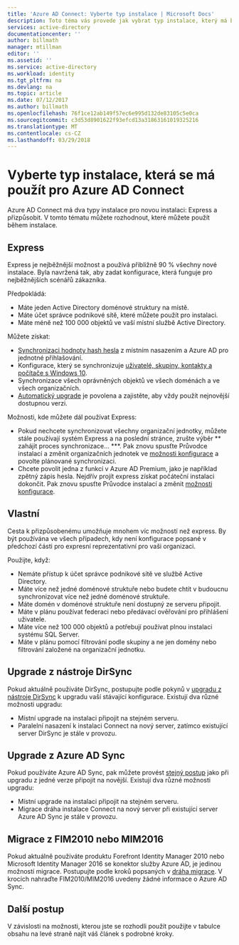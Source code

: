 ```yaml
---
title: 'Azure AD Connect: Vyberte typ instalace | Microsoft Docs'
description: Toto téma vás provede jak vybrat typ instalace, který má být použit pro Azure AD Connect
services: active-directory
documentationcenter: ''
author: billmath
manager: mtillman
editor: ''
ms.assetid: ''
ms.service: active-directory
ms.workload: identity
ms.tgt_pltfrm: na
ms.devlang: na
ms.topic: article
ms.date: 07/12/2017
ms.author: billmath
ms.openlocfilehash: 76f1ce12ab149f57ec6e995d132de83105c5e0ca
ms.sourcegitcommit: c3d53d8901622f93efcd13a31863161019325216
ms.translationtype: MT
ms.contentlocale: cs-CZ
ms.lasthandoff: 03/29/2018
---
```

# <a name="select-which-installation-type-to-use-for-azure-ad-connect"></a>Vyberte typ instalace, která se má použít pro Azure AD Connect
Azure AD Connect má dva typy instalace pro novou instalaci: Express a přizpůsobit. V tomto tématu můžete rozhodnout, které můžete použít během instalace.

## <a name="express"></a>Express
Express je nejběžnější možnost a používá přibližně 90 % všechny nové instalace. Byla navržená tak, aby zadat konfigurace, která funguje pro nejběžnějších scénářů zákazníka.

Předpokládá:

- Máte jeden Active Directory doménové struktury na místě.
- Máte účet správce podnikové sítě, které můžete použít pro instalaci.
- Máte méně než 100 000 objektů ve vaší místní službě Active Directory.

Můžete získat:

- [Synchronizaci hodnoty hash hesla](active-directory-aadconnectsync-implement-password-hash-synchronization.md) z místním nasazením a Azure AD pro jednotné přihlašování.
- Konfigurace, který se synchronizuje [uživatelé, skupiny, kontakty a počítače s Windows 10](active-directory-aadconnectsync-understanding-default-configuration.md).
- Synchronizace všech oprávněných objektů ve všech doménách a ve všech organizačních.
- [Automatický upgrade](active-directory-aadconnect-feature-automatic-upgrade.md) je povolena a zajistěte, aby vždy použít nejnovější dostupnou verzi.

Možnosti, kde můžete dál používat Express:

- Pokud nechcete synchronizovat všechny organizační jednotky, můžete stále používají systém Express a na poslední stránce, zrušte výběr ** zahájit proces synchronizace... ***. Pak znovu spusťte Průvodce instalací a změnit organizačních jednotek ve [možnosti konfigurace](active-directory-aadconnectsync-installation-wizard.md#customize-synchronization-options) a povolte plánované synchronizaci.
- Chcete povolit jedna z funkcí v Azure AD Premium, jako je například zpětný zápis hesla. Nejdřív projít express získat počáteční instalaci dokončit. Pak znovu spusťte Průvodce instalací a změnit [možnosti konfigurace](active-directory-aadconnectsync-installation-wizard.md#customize-synchronization-options).

## <a name="custom"></a>Vlastní
Cesta k přizpůsobenému umožňuje mnohem víc možností než express. By být používána ve všech případech, kdy není konfigurace popsané v předchozí části pro expresní reprezentativní pro vaši organizaci.

Použijte, když:

- Nemáte přístup k účet správce podnikové sítě ve službě Active Directory.
- Máte více než jedné doménové struktuře nebo budete chtít v budoucnu synchronizovat více než jedné doménové struktuře.
- Máte domén v doménové struktuře není dostupný ze serveru připojit.
- Máte v plánu používat federaci nebo předávací ověřování pro přihlášení uživatele.
- Máte více než 100 000 objektů a potřebují používat plnou instalaci systému SQL Server.
- Máte v plánu pomocí filtrování podle skupiny a ne jen domény nebo filtrování založené na organizační jednotku.

## <a name="upgrade-from-dirsync"></a>Upgrade z nástroje DirSync
Pokud aktuálně používáte DirSync, postupujte podle pokynů v [upgradu z nástroje DirSync](active-directory-aadconnect-dirsync-upgrade-get-started.md) k upgradu vaší stávající konfigurace. Existují dva různé možnosti upgradu:

- Místní upgrade na instalaci připojit na stejném serveru.
- Paralelní nasazení k instalaci Connect na nový server, zatímco existující server DirSync je stále v provozu.

## <a name="upgrade-from-azure-ad-sync"></a>Upgrade z Azure AD Sync
Pokud používáte Azure AD Sync, pak můžete provést [stejný postup](active-directory-aadconnect-upgrade-previous-version.md) jako při upgradu z jedné verze připojit na novější. Existují dva různé možnosti upgradu:

- Místní upgrade na instalaci připojit na stejném serveru.
- Migrace dráha instalace Connect na nový server při existující server Azure AD Sync je stále v provozu.

## <a name="migrate-from-fim2010-or-mim2016"></a>Migrace z FIM2010 nebo MIM2016
Pokud aktuálně používáte produktu Forefront Identity Manager 2010 nebo Microsoft Identity Manager 2016 se konektor služby Azure AD, je jedinou možností migrace. Postupujte podle kroků popsaných v [dráha migrace](active-directory-aadconnect-upgrade-previous-version.md#swing-migration). V krocích nahraďte FIM2010/MIM2016 uvedeny žádné informace o Azure AD Sync.

## <a name="next-steps"></a>Další postup
V závislosti na možnosti, kterou jste se rozhodli použít použijte v tabulce obsahu na levé straně najít váš článek s podrobné kroky.
